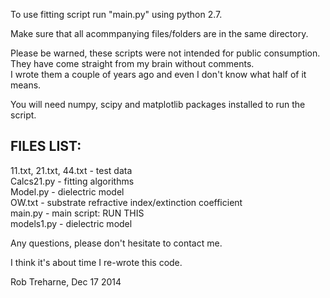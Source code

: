 To use fitting script run "main.py" using python 2.7.

Make sure that all acommpanying files/folders are in the same directory.

Please be warned, these scripts were not intended for public consumption.
They have come straight from my brain without comments.  
I wrote them a couple of years ago and even I don't know what half of it means.

You will need numpy, scipy and matplotlib packages installed to run the script.

FILES LIST:
-------------------------------------

11.txt, 21.txt, 44.txt - test data<br>
Calcs21.py - fitting algorithms<br>
Model.py - dielectric model<br>
OW.txt - substrate refractive index/extinction coefficient<br>
main.py - main script: RUN THIS<br>
models1.py - dielectric model<br>



Any questions, please don't hesitate to contact me.

I think it's about time I re-wrote this code.

Rob Treharne, Dec 17 2014

